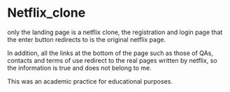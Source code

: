 # Netflix_clone
only the landing page is a netflix clone, the registration and login page that the enter button redirects to is the original netflix page.

In addition, all the links at the bottom of the page such as those of QAs, contacts and terms of use redirect to the real pages written by netflix, so the information is true and does not belong to me.

This was an academic practice for educational purposes.

